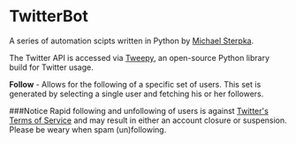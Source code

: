 # TwitterBot
A series of automation scipts written in Python by [Michael Sterpka](https://github.com/michaelsterpka).

The Twitter API is accessed via [Tweepy](http://www.tweepy.org/), an open-source Python library build for Twitter usage.

<b>Follow</b> - Allows for the following of a specific set of users. This set is generated by selecting a single user and fetching his or her followers. 

###Notice
Rapid following and unfollowing of users is against [Twitter's Terms of Service](https://twitter.com/tos?lang=en) and may result in either an account closure or suspension. Please be weary when spam (un)following.
